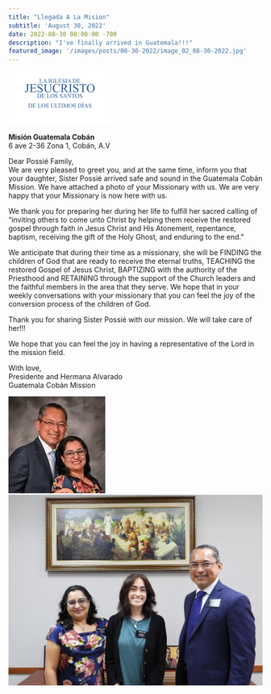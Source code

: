 ```yaml
---
title: "Llegada A La Mision"
subtitle: 'August 30, 2022'
date: 2022-08-30 00:00:00 -700
description: "I've finally arrived in Guatemala!!!"
featured_image: '/images/posts/08-30-2022/image_02_08-30-2022.jpg'
---
```

![](/images/posts/08-30-2022/image_03_08-30-2022.png)

**Misión Guatemala Cobán**  
6 ave 2-36 Zona 1, Cobán, A.V

Dear Possié Family,  
We are very pleased to greet you, and at the same time, inform you that your daughter, Sister Possié arrived safe and sound in the Guatemala Cobán Mission. We have attached a photo of your Missionary with us. We are very happy that your Missionary is now here with us.  

We thank you for preparing her during her life to fulfill her sacred calling of “inviting others to come unto Christ by helping them receive the restored gospel through faith in Jesus Christ and His Atonement, repentance, baptism, receiving the gift of the Holy Ghost, and enduring to the end.”  

We anticipate that during their time as a missionary, she will be FINDING the children of God that are ready to receive the eternal truths, TEACHING the restored Gospel of Jesus Christ, BAPTIZING with the authority of the Priesthood and RETAINING through the support of the Church leaders and the faithful members in the area that they serve. We hope that in your weekly conversations with your missionary that you can feel the joy of the conversion process of the children of God.  

Thank you for sharing Sister Possié with our mission. We will take care of her!!!  

We hope that you can feel the joy in having a representative of the Lord in the mission field.  

With love,  
Presidente and Hermana Alvarado  
Guatemala Cobán Mission

<div class="gallery" data-columns="2">
    <img src="/images/posts/08-30-2022/image_01_08-30-2022.png">
    <img src="/images/posts/08-30-2022/image_02_08-30-2022.jpg">
</div>
